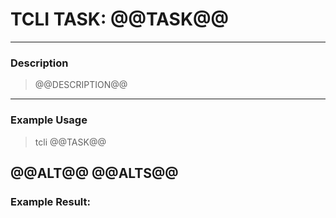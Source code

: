 # TCLI TASK: @@TASK@@

---
### Description
> @@DESCRIPTION@@

---
### Example Usage
> tcli @@TASK@@

@@ALT@@
@@ALTS@@
---
### Example Result:
